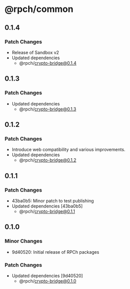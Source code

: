 # @rpch/common

## 0.1.4

### Patch Changes

- Release of Sandbox v2
- Updated dependencies
  - @rpch/crypto-bridge@0.1.4

## 0.1.3

### Patch Changes

- Updated dependencies
  - @rpch/crypto-bridge@0.1.3

## 0.1.2

### Patch Changes

- Introduce web compatibility and various improvements.
- Updated dependencies
  - @rpch/crypto-bridge@0.1.2

## 0.1.1

### Patch Changes

- 43ba0b5: Minor patch to test publishing
- Updated dependencies [43ba0b5]
  - @rpch/crypto-bridge@0.1.1

## 0.1.0

### Minor Changes

- 9d40520: Initial release of RPCh packages

### Patch Changes

- Updated dependencies [9d40520]
  - @rpch/crypto-bridge@0.1.0
